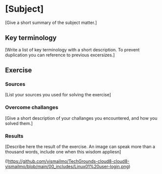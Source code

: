 # [Subject]
[Give a short summary of the subject matter.]

## Key terminology
[Write a list of key terminology with a short description. To prevent duplication you can reference to previous excersizes.]

## Exercise
### Sources
[List your sources you used for solving the exercise]

### Overcome challanges
[Give a short description of your challanges you encountered, and how you solved them.]

### Results
[Describe here the result of the exercise. An image can speak more than a thousand words, include one when this wisdom appliesn]

(!https://github.com/yismailmo/TechGrounds-cloud8-cloud8-yismailmo/blob/main/00_includes/Linux01%20user-login.png)